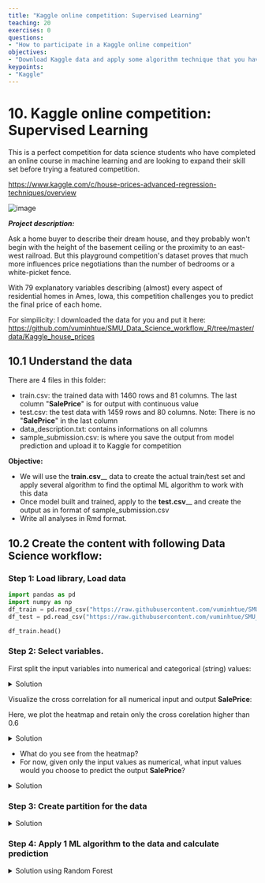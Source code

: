 ```yaml
---
title: "Kaggle online competition: Supervised Learning"
teaching: 20
exercises: 0
questions:
- "How to participate in a Kaggle online compeition"
objectives:
- "Download Kaggle data and apply some algorithm technique that you have learnt to solve the actual data"
keypoints:
- "Kaggle"
---
```

# 10. Kaggle online competition: Supervised Learning
 
This is a perfect competition for data science students who have completed an online course in machine learning and are looking to expand their skill set before trying a featured competition. 

https://www.kaggle.com/c/house-prices-advanced-regression-techniques/overview
 
![image](https://user-images.githubusercontent.com/43855029/156053760-007e3d08-3472-47e5-ba96-c07d8d3fa325.png)

_**Project description:**_

Ask a home buyer to describe their dream house, and they probably won't begin with the height of the basement ceiling or the proximity to an east-west railroad. But this playground competition's dataset proves that much more influences price negotiations than the number of bedrooms or a white-picket fence.

With 79 explanatory variables describing (almost) every aspect of residential homes in Ames, Iowa, this competition challenges you to predict the final price of each home. 


For simpilicity: I downloaded the data for you and put it here:
https://github.com/vuminhtue/SMU_Data_Science_workflow_R/tree/master/data/Kaggle_house_prices


## 10.1 Understand the data

There are 4 files in this folder: 
- train.csv: the trained data with 1460 rows and 81 columns. The last column "**SalePrice**" is for output with continuous value
- test.csv: the test data with 1459 rows and 80 columns. Note: There is no  "**SalePrice**" in the last column
- data_description.txt: contains informations on all columns
- sample_submission.csv: is where you save the output from model prediction and upload it to Kaggle for competition

**Objective:**
- We will use the **train.csv**__ data to create the actual train/test set and apply several algorithm to find the optimal ML algorithm to work with this data
- Once model built and trained, apply to the **test.csv**__ and create the output as in format of sample_submission.csv
- Write all analyses in Rmd format.

## 10.2 Create the content with following Data Science workflow:

### Step 1: Load library, Load data

```python
import pandas as pd
import numpy as np
df_train = pd.read_csv("https://raw.githubusercontent.com/vuminhtue/SMU_Data_Science_workflow_R/master/data/Kaggle_house_prices/train.csv")
df_test = pd.read_csv("https://raw.githubusercontent.com/vuminhtue/SMU_Data_Science_workflow_R/master/data/Kaggle_house_prices/test.csv") 

df_train.head()
```

### Step 2: Select variables.

First split the input variables into numerical and categorical (string) values:

<details><summary>Solution</summary>
```python
df_numerical=df_train.select_dtypes(exclude=['object'])
df_categorical=df_train.select_dtypes(include=['object'])
```
</details> 


Visualize  the cross correlation for all numerical input and output **SalePrice**:

Here, we plot the heatmap and retain only the cross corelation higher than 0.6

<details><summary>Solution</summary>

```python
import matplotlib.pyplot as plt
import seaborn as sns

plt.figure(figsize=(20, 10))
sns.heatmap(numerical.corr(), cmap='RdYlGn_r', annot=True,mask = (np.abs(numerical.corr()) < 0.6))
```
</details>
 
- What do you see from the heatmap?
- For now, given only the input values as numerical, what input values would you choose to predict the output **SalePrice**?

<details><summary>Solution</summary>

```python
df_train1 = df_train[["OverallQual","TotalBsmtSF","1stFlrSF","GrLivArea","GarageCars","GarageArea","SalePrice"]]
```

 </details> 
 
### Step 3: Create partition for the data

<details><summary>Solution</summary>

```python
X = df_train1.iloc[:,0:6]
y = df_train1.iloc[:,-1] 
```
</details>
 
### Step 4: Apply 1 ML algorithm to the data and calculate prediction

<details><summary>Solution using Random Forest</summary>
```python
from sklearn.ensemble import RandomForestRegressor
model_RF = RandomForestRegressor(n_estimators=100).fit(X_train,y_train)
y_pred_RF = model_RF.predict(X_test)

```
</details>
 
### Step 5: Evaluate the model output

 <details><summary>Solution using Random Forest</summary>
```python
from sklearn import metrics
print("R2 using Random Forest is: %1.2f " % metrics.r2_score(y_test,y_pred_RF)) 
print("RMSE using Random Forest is: %1.2f" % metrics.mean_squared_error(y_test,y_pred_RF,squared=False))
```
</details>
